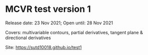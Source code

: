 # MCVR test version 1
Release date: 23 Nov 2021; Open until: 28 Nov 2021

Covers: multivariable contours, partial derivatives, tangent plane & directional derivatives

Site: https://sutd10018.github.io/test1
